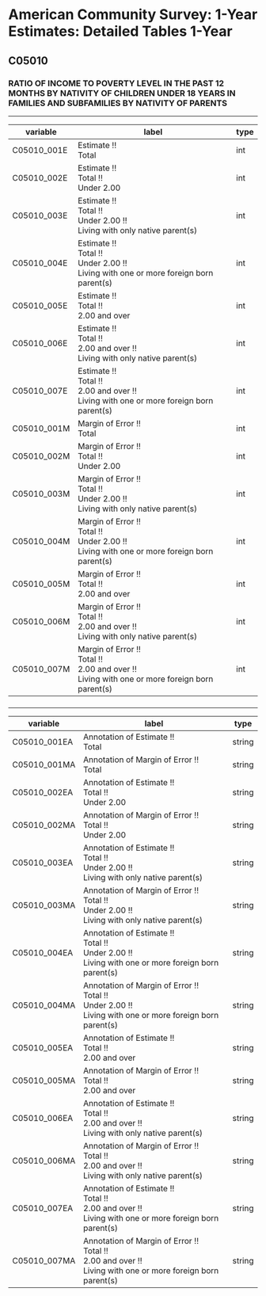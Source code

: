 # American Community Survey: 1-Year Estimates: Detailed Tables 1-Year

## C05010

### RATIO OF INCOME TO POVERTY LEVEL IN THE PAST 12 MONTHS BY NATIVITY OF CHILDREN UNDER 18 YEARS IN FAMILIES AND SUBFAMILIES BY NATIVITY OF PARENTS

___

| variable | label | type |
| ----- | ----- | ----- |
| C05010_001E | Estimate !!<br>Total | int |
| C05010_002E | Estimate !!<br>Total !!<br>Under 2.00 | int |
| C05010_003E | Estimate !!<br>Total !!<br>Under 2.00 !!<br>Living with only native parent(s) | int |
| C05010_004E | Estimate !!<br>Total !!<br>Under 2.00 !!<br>Living with one or more foreign born parent(s) | int |
| C05010_005E | Estimate !!<br>Total !!<br>2.00 and over | int |
| C05010_006E | Estimate !!<br>Total !!<br>2.00 and over !!<br>Living with only native parent(s) | int |
| C05010_007E | Estimate !!<br>Total !!<br>2.00 and over !!<br>Living with one or more foreign born parent(s) | int |
| C05010_001M | Margin of Error !!<br>Total | int |
| C05010_002M | Margin of Error !!<br>Total !!<br>Under 2.00 | int |
| C05010_003M | Margin of Error !!<br>Total !!<br>Under 2.00 !!<br>Living with only native parent(s) | int |
| C05010_004M | Margin of Error !!<br>Total !!<br>Under 2.00 !!<br>Living with one or more foreign born parent(s) | int |
| C05010_005M | Margin of Error !!<br>Total !!<br>2.00 and over | int |
| C05010_006M | Margin of Error !!<br>Total !!<br>2.00 and over !!<br>Living with only native parent(s) | int |
| C05010_007M | Margin of Error !!<br>Total !!<br>2.00 and over !!<br>Living with one or more foreign born parent(s) | int |
### 

___

| variable | label | type |
| ----- | ----- | ----- |
| C05010_001EA | Annotation of Estimate !!<br>Total | string |
| C05010_001MA | Annotation of Margin of Error !!<br>Total | string |
| C05010_002EA | Annotation of Estimate !!<br>Total !!<br>Under 2.00 | string |
| C05010_002MA | Annotation of Margin of Error !!<br>Total !!<br>Under 2.00 | string |
| C05010_003EA | Annotation of Estimate !!<br>Total !!<br>Under 2.00 !!<br>Living with only native parent(s) | string |
| C05010_003MA | Annotation of Margin of Error !!<br>Total !!<br>Under 2.00 !!<br>Living with only native parent(s) | string |
| C05010_004EA | Annotation of Estimate !!<br>Total !!<br>Under 2.00 !!<br>Living with one or more foreign born parent(s) | string |
| C05010_004MA | Annotation of Margin of Error !!<br>Total !!<br>Under 2.00 !!<br>Living with one or more foreign born parent(s) | string |
| C05010_005EA | Annotation of Estimate !!<br>Total !!<br>2.00 and over | string |
| C05010_005MA | Annotation of Margin of Error !!<br>Total !!<br>2.00 and over | string |
| C05010_006EA | Annotation of Estimate !!<br>Total !!<br>2.00 and over !!<br>Living with only native parent(s) | string |
| C05010_006MA | Annotation of Margin of Error !!<br>Total !!<br>2.00 and over !!<br>Living with only native parent(s) | string |
| C05010_007EA | Annotation of Estimate !!<br>Total !!<br>2.00 and over !!<br>Living with one or more foreign born parent(s) | string |
| C05010_007MA | Annotation of Margin of Error !!<br>Total !!<br>2.00 and over !!<br>Living with one or more foreign born parent(s) | string |

